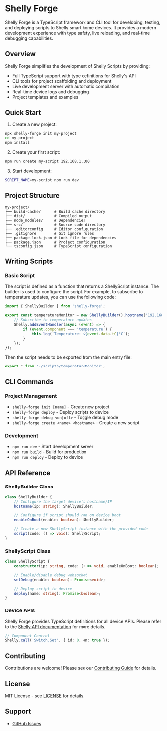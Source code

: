 # Shelly Forge

Shelly Forge is a TypeScript framework and CLI tool for developing, testing, and deploying scripts to Shelly smart home devices. It provides a modern development experience with type safety, live reloading, and real-time debugging capabilities.

## Overview

Shelly Forge simplifies the development of Shelly Scripts by providing:

-   Full TypeScript support with type definitions for Shelly's API
-   CLI tools for project scaffolding and deployment
-   Live development server with automatic compilation
-   Real-time device logs and debugging
-   Project templates and examples

## Quick Start

1. Create a new project:

```bash
npx shelly-forge init my-project
cd my-project
npm install
```

2. Create your first script:

```bash
npm run create my-script 192.168.1.100
```

3. Start development:

```bash
SCRIPT_NAME=my-script npm run dev
```

## Project Structure

```
my-project/
├── build-cache/      # Build cache directory
├── dist/             # Compiled output
├── node_modules/     # Dependencies
├── src/              # Source code directory
├── .editorconfig     # Editor configuration
├── .gitignore        # Git ignore rules
├── package-lock.json # Lock file for dependencies
├── package.json      # Project configuration
└── tsconfig.json     # TypeScript configuration
```

## Writing Scripts

### Basic Script

The script is defined as a function that returns a ShellyScript instance. The builder is used to configure the script. For example, to subscribe to temperature updates, you can use the following code:

```typescript
import { ShellyBuilder } from 'shelly-forge';

export const temperatureMonitor = new ShellyBuilder().hostname('192.168.1.100').script(() => {
    // Subscribe to temperature updates
    Shelly.addEventHandler(async (event) => {
        if (event.component === 'temperature') {
            this.log(`Temperature: ${event.data.tC}°C`);
        }
    });
});
```

Then the script needs to be exported from the main entry file:

```typescript
export * from './scripts/temperatureMonitor';
```

## CLI Commands

### Project Management

-   `shelly-forge init [name]` - Create new project
-   `shelly-forge deploy` - Deploy scripts to device
-   `shelly-forge debug <on|off>` - Toggle debug mode
-   `shelly-forge create <name> <hostname>` - Create a new script

### Development

-   `npm run dev` - Start development server
-   `npm run build` - Build for production
-   `npm run deploy` - Deploy to device

## API Reference

### ShellyBuilder Class

```typescript
class ShellyBuilder {
    // Configure the target device's hostname/IP
    hostname(ip: string): ShellyBuilder;

    // Configure if script should run on device boot
    enableOnBoot(enable: boolean): ShellyBuilder;

    // Create a new ShellyScript instance with the provided code
    script(code: () => void): ShellyScript;
}
```

### ShellyScript Class

```typescript
class ShellyScript {
    constructor(ip: string, code: () => void, enableOnBoot: boolean);

    // Enable/disable debug websocket
    setDebug(enable: boolean): Promise<void>;

    // Deploy script to device
    deploy(name: string): Promise<boolean>;
}
```

### Device APIs

Shelly Forge provides TypeScript definitions for all device APIs. Please refer to the [Shelly API documentation](https://shelly-api-docs.shelly.cloud/) for more details.

```typescript
// Component Control
Shelly.call('Switch.Set', { id: 0, on: true });
```

## Contributing

Contributions are welcome! Please see our [Contributing Guide](CONTRIBUTING.md) for details.

## License

MIT License - see [LICENSE](LICENSE) for details.

## Support

-   [GitHub Issues](https://github.com/mslavov/shelly-forge/issues)
